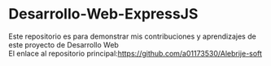 # Desarrollo-Web-ExpressJS
Este repositorio es para demonstrar mis contribuciones y aprendizajes de este proyecto de Desarrollo Web
</br>
El enlace al repositorio principal:https://github.com/a01173530/Alebrije-soft
